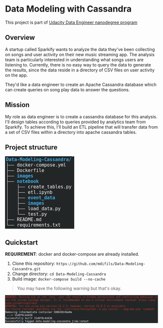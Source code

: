 # Data Modeling with Cassandra

This project is part of [Udacity Data Engineer nanodegree program](https://www.udacity.com/course/data-engineer-nanodegree--nd027)

## Overview

A startup called Sparkify wants to analyze the data they've been collecting on songs and user activity on their new music streaming app. The analysis team is particularly interested in understanding what songs users are listening to. Currently, there is no easy way to query the data to generate the results, since the data reside in a directory of CSV files on user activity on the app.

They'd like a data engineer to create an Apache Cassandra database which can create queries on song play data to answer the questions.

## Mission

My role as data engineer is to create a cassandra database for this analysis. I'll design tables according to queries provided by analytics team from Sparkify. To achieve this, I'll build an ETL pipeline that will transfer data from a set of CSV files within a directory into apache cassandra tables.

## Project structure

![Project structure](images/project_structure.png)

## Quickstart

**REQUIREMENT**: docker and docker-compose are already installed.

1. Clone this repository: `https://github.com/mdifils/Data-Modeling-Cassandra.git`
2. Change directory: `cd Data-Modeling-Cassandra`
3. Build image: `docker-compose build --no-cache`

> You may have the following warning but that's okay.

![Built image](images/built_image.png)
